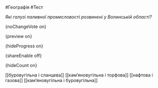 #Географія #Тест

*Які галузі паливної промисловості розвинені у Волинській області?*

{noChangeVote on}

{preview on}

{hideProgress on}

{shareEnable off}

{hideCount on}

[[буровугільна і сланцева]]
[[кам’яновугільна і торфова]]
[[нафтова і газова]]
[[кам’яновугільна і буровугільна]]
